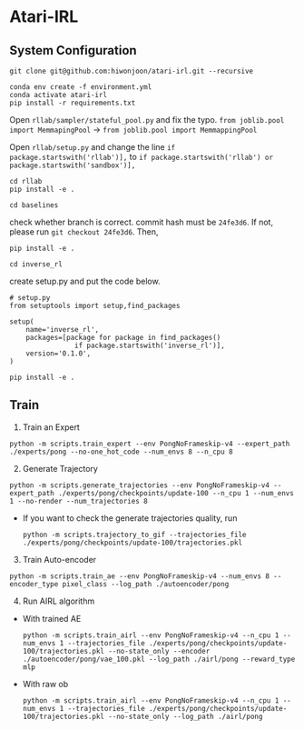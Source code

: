 # Atari-IRL

## System Configuration

```
git clone git@github.com:hiwonjoon/atari-irl.git --recursive
```

```
conda env create -f environment.yml
conda activate atari-irl
pip install -r requirements.txt
```

Open `rllab/sampler/stateful_pool.py` and fix the typo.
`from joblib.pool import MemmapingPool` -> `from joblib.pool import MemmappingPool`

Open `rllab/setup.py` and change the line `if package.startswith('rllab')],` to `if package.startswith('rllab') or package.startswith('sandbox')],`


```
cd rllab
pip install -e .
```

```
cd baselines
```

check whether branch is correct. commit hash must be `24fe3d6`. If not, please run `git checkout 24fe3d6`. Then,

```
pip install -e .
```

```
cd inverse_rl
```

create setup.py and put the code below.
```
# setup.py
from setuptools import setup,find_packages

setup(
    name='inverse_rl',
    packages=[package for package in find_packages()
                if package.startswith('inverse_rl')],
    version='0.1.0',
)
```

```
pip install -e .
```

## Train

1. Train an Expert

```
python -m scripts.train_expert --env PongNoFrameskip-v4 --expert_path ./experts/pong --no-one_hot_code --num_envs 8 --n_cpu 8
```

2. Generate Trajectory

```
python -m scripts.generate_trajectories --env PongNoFrameskip-v4 --expert_path ./experts/pong/checkpoints/update-100 --n_cpu 1 --num_envs 1 --no-render --num_trajectories 8
```

- If you want to check the generate trajectories quality, run

    ```
    python -m scripts.trajectory_to_gif --trajectories_file ./experts/pong/checkpoints/update-100/trajectories.pkl
    ```

3. Train Auto-encoder

```
python -m scripts.train_ae --env PongNoFrameskip-v4 --num_envs 8 --encoder_type pixel_class --log_path ./autoencoder/pong
```

4. Run AIRL algorithm

  - With trained AE

    ```
    python -m scripts.train_airl --env PongNoFrameskip-v4 --n_cpu 1 --num_envs 1 --trajectories_file ./experts/pong/checkpoints/update-100/trajectories.pkl --no-state_only --encoder ./autoencoder/pong/vae_100.pkl --log_path ./airl/pong --reward_type mlp
    ```

  - With raw ob

    ```
    python -m scripts.train_airl --env PongNoFrameskip-v4 --n_cpu 1 --num_envs 1 --trajectories_file ./experts/pong/checkpoints/update-100/trajectories.pkl --no-state_only --log_path ./airl/pong
    ```

